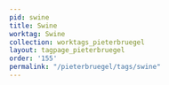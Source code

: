 ```yaml
---
pid: swine
title: Swine
worktag: Swine
collection: worktags_pieterbruegel
layout: tagpage_pieterbruegel
order: '155'
permalink: "/pieterbruegel/tags/swine"
---
```

